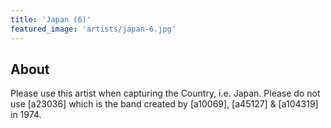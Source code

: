 ```yaml
---
title: 'Japan (6)'
featured_image: 'artists/japan-6.jpg'
---
```


## About

Please use this artist when capturing the Country, i.e. Japan.  Please do not use [a23036] which is the band created by [a10069], [a45127] & [a104319] in 1974.
